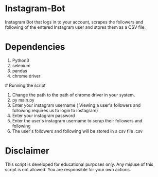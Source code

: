 
# Instagram-Bot

Instagram Bot that logs in to your account, scrapes the followers and following of the entered Instagram user and stores them as a CSV file.

# Dependencies
<ol>
  <li>Python3</li>
  <li>selenium</li>
  <li>pandas</li>
  <li>chrome driver</li>
</ol>
# Running the script
<ol>
  <li>Change the path to the path of chrome driver in your system.
</li>
  <li>py main.py</li>
  <li>Enter your instagram username ( Viewing a user's followers and following requires us to login to instagram)</li>
  <li>Enter your instagram password</li>
  <li>Enter the user's instagram username to scrap their followers and following</li>
  <li>The user's followers and following will be stored in a csv file .csv</li>
</ol>

# Disclaimer

This script is developed for educational purposes only. Any misuse of this script is not allowed. You are responsible for your own actions.

